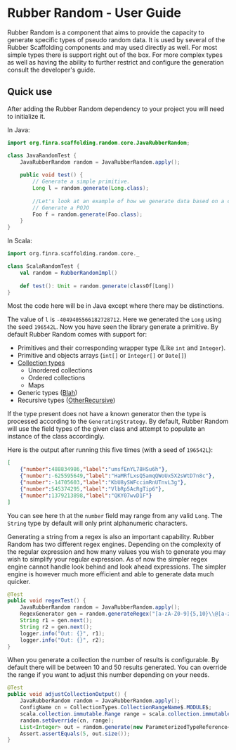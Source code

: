 # Rubber Random - User Guide

Rubber Random is a component that aims to provide the capacity to generate specific types of pseudo random data. It is used by several of the Rubber Scaffolding components and may used directly as well. For most simple types there is support right out of the box. For more complex types as well as having the ability to further restrict and configure the generation consult the developer's guide.
  
## Quick use
After adding the Rubber Random dependency to your project you will need to initialize it.

In Java:
```java
import org.finra.scaffolding.random.core.JavaRubberRandom;

class JavaRandomTest {
    JavaRubberRandom random = JavaRubberRandom.apply();
       
    public void test() {
        // Generate a simple primitive.
        Long l = random.generate(Long.class);
        
        //Let's look at an example of how we generate data based on a custom [POJO](https://en.wikipedia.org/wiki/Plain_Old_Java_Object):
        // Generate a POJO
        Foo f = random.generate(Foo.class);
    }
}
```

In Scala:
```scala
import org.finra.scaffolding.random.core._

class ScalaRandomTest {
    val random = RubberRandomImpl()
    
    def test(): Unit = random.generate(classOf[Long])
}
```
Most the code here will be in Java except where there may be distinctions.

The value of `l` is `-4049405566182728712`. Here we generated the `Long` using the seed `196542L`. Now you have seen the library generate a primitive. By default Rubber Random comes with support for:
* Primitives and their corresponding wrapper type (Like `int` and `Integer`).
* Primitive and objects arrays (`int[]` or `Integer[]` or `Date[]`)
* [Collection types](src/main/scala/org/finra/scaffolding/random/types/CollectionTypes.scala) 
    * Unordered collections
    * Ordered collections
    * Maps
* Generic types ([Blah](src/test/java/org/finra/scaffolding/random/Blah.java))
* Recursive types ([OtherRecursive](src/test/java/org/finra/scaffolding/random/OtherRecursive.java)) 

If the type present does not have a known generator then the type is processed according to the `GeneratingStrategy`. By default, Rubber Random will use the field types of the given class and attempt to populate an instance of the class accordingly. 
 
Here is the output after running this five times (with a seed of `196542L`):
```json
[
    {"number":488834986,"label":"umsfEnYL78HSu6h"},
    {"number":-625595649,"label":"HaMRfLxsQ5amqQWoUx5X2sWtD7n8c"},
    {"number":-14705603,"label":"KbU8ySWFccimRnUTnvL3g"},
    {"number":545374295,"label":"VlbRp5AcRgTip6"},
    {"number":1379213898,"label":"QKY07wvD1F"}
]
```
You can see here th at the `number` field may range from any valid `Long`. The `String` type by default will only print alphanumeric characters.

Generating a string from a regex is also an important capability. Rubber Random has two different regex engines. Depending on the complexity of the regular expression and how many values you wish to generate you may wish to simplify your regular expression. As of now the simpler regex engine cannot handle look behind and look ahead expressions. The simpler engine is however much more efficient and able to generate data much quicker.
```java
@Test
public void regexTest() {
    JavaRubberRandom random = JavaRubberRandom.apply();
    RegexGenerator gen = random.generateRegex("[a-zA-Z0-9]{5,10}\\@[a-zA-Z0-9]{5,10}\\.[a-z]{3}");
    String r1 = gen.next();
    String r2 = gen.next();
    logger.info("Out: {}", r1);
    logger.info("Out: {}", r2);
}
```

When you generate a collection the number of results is configurable. By default there will be between 10 and 50 results generated. You can override the range if you want to adjust this number depending on your needs.

```java
@Test
public void adjustCollectionOutput() {
    JavaRubberRandom random = JavaRubberRandom.apply();
    ConfigName cn = CollectionTypes.CollectionRangeName$.MODULE$;
    scala.collection.immutable.Range range = scala.collection.immutable.Range$.MODULE$.inclusive(5, 5);
    random.setOverride(cn, range);
    List<Integer> out = random.generate(new ParameterizedTypeReference<List<Integer>>() {});
    Assert.assertEquals(5, out.size());
}
```
